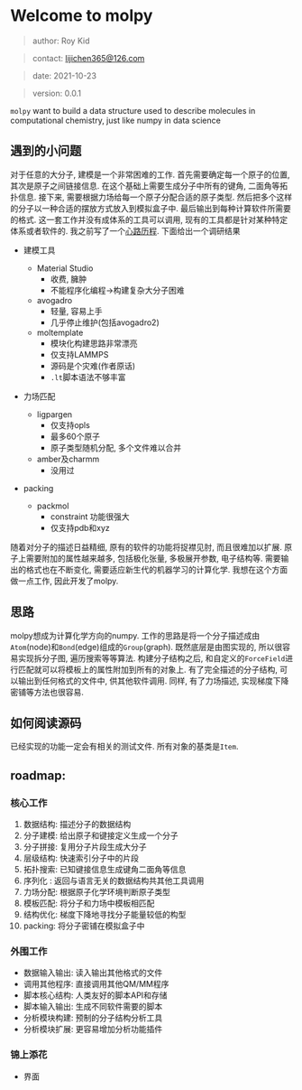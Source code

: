 # Welcome to molpy

> author: Roy Kid

> contact: lijichen365@126.com

> date: 2021-10-23

> version: 0.0.1

`molpy`  want to build a data structure used to describe molecules in computational chemistry, just like numpy in data science

## 遇到的小问题

对于任意的大分子, 建模是一个非常困难的工作. 首先需要确定每一个原子的位置, 其次是原子之间链接信息. 在这个基础上需要生成分子中所有的键角, 二面角等拓扑信息. 接下来, 需要根据力场给每一个原子分配合适的原子类型. 然后把多个这样的分子以一种合适的摆放方式放入到模拟盒子中. 最后输出到每种计算软件所需要的格式. 这一套工作并没有成体系的工具可以调用, 现有的工具都是针对某种特定体系或者软件的. 我之前写了一个[心路历程](https://zhuanlan.zhihu.com/p/412019979). 下面给出一个调研结果

- 建模工具
    - Material Studio
        - 收费, 臃肿
        - 不能程序化编程->构建复杂大分子困难
    - avogadro
        - 轻量, 容易上手
        - 几乎停止维护(包括avogadro2)
    - moltemplate
        - 模块化构建思路非常漂亮
        - 仅支持LAMMPS
        - 源码是个灾难(作者原话)
        - `.lt`脚本语法不够丰富

- 力场匹配
    - ligpargen
        - 仅支持opls
        - 最多60个原子
        - 原子类型随机分配, 多个文件难以合并
    - amber及charmm
        - 没用过

- packing
    - packmol
        - constraint 功能很强大
        - 仅支持pdb和xyz


随着对分子的描述日益精细, 原有的软件的功能将捉襟见肘, 而且很难加以扩展. 原子上需要附加的属性越来越多, 包括极化张量, 多极展开参数, 电子结构等. 需要输出的格式也在不断变化, 需要适应新生代的机器学习的计算化学. 我想在这个方面做一点工作, 因此开发了molpy.

## 思路

molpy想成为计算化学方向的numpy. 工作的思路是将一个分子描述成由`Atom`(node)和`Bond`(edge)组成的`Group`(graph). 既然底层是由图实现的, 所以很容易实现拆分子图, 遍历搜索等等算法. 构建分子结构之后, 和自定义的`ForceField`进行匹配就可以将模板上的属性附加到所有的对象上. 有了完全描述的分子结构, 可以输出到任何格式的文件中, 供其他软件调用. 同样, 有了力场描述, 实现梯度下降密铺等方法也很容易. 

## 如何阅读源码

已经实现的功能一定会有相关的测试文件. 所有对象的基类是`Item`. 

## roadmap:

### 核心工作
1. 数据结构: 描述分子的数据结构
1. 分子建模: 给出原子和键接定义生成一个分子
1. 分子拼接: 复用分子片段生成大分子
1. 层级结构: 快速索引分子中的片段
1. 拓扑搜索: 已知键接信息生成键角二面角等信息
1. 序列化  : 返回与语言无关的数据结构共其他工具调用
1. 力场分配: 根据原子化学环境判断原子类型
1. 模板匹配: 将分子和力场中模板相匹配
1. 结构优化: 梯度下降地寻找分子能量较低的构型
1. packing: 将分子密铺在模拟盒子中

### 外围工作

* 数据输入输出: 读入输出其他格式的文件
* 调用其他程序: 直接调用其他QM/MM程序
* 脚本核心结构: 人类友好的脚本API和存储
* 脚本输入输出: 生成不同软件需要的脚本
* 分析模块构建: 预制的分子结构分析工具
* 分析模块扩展: 更容易增加分析功能插件

### 锦上添花

* 界面